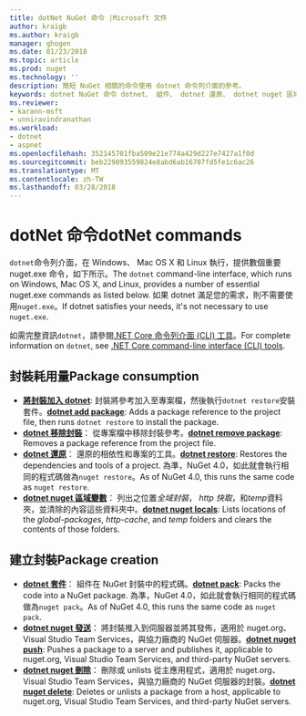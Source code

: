```yaml
---
title: dotNet NuGet 命令 |Microsoft 文件
author: kraigb
ms.author: kraigb
manager: ghogen
ms.date: 01/23/2018
ms.topic: article
ms.prod: nuget
ms.technology: ''
description: 簡短 NuGet 相關的命令使用 dotnet 命令列介面的參考。
keywords: dotnet NuGet 命令 dotnet、 組件、 dotnet 還原、 dotnet nuget 區域變數、 dotnet nuget 發送 dotnet nuget 刪除
ms.reviewer:
- karann-msft
- unniravindranathan
ms.workload:
- dotnet
- aspnet
ms.openlocfilehash: 352145701fba509e21e774a429d227e7427a1f0d
ms.sourcegitcommit: beb229893559824e8abd6ab16707fd5fe1c6ac26
ms.translationtype: MT
ms.contentlocale: zh-TW
ms.lasthandoff: 03/28/2018
---
```

# <a name="dotnet-commands"></a><span data-ttu-id="34970-104">dotNet 命令</span><span class="sxs-lookup"><span data-stu-id="34970-104">dotNet commands</span></span>

<span data-ttu-id="34970-105">`dotnet`命令列介面，在 Windows、 Mac OS X 和 Linux 執行，提供數個重要 nuget.exe 命令，如下所示。</span><span class="sxs-lookup"><span data-stu-id="34970-105">The `dotnet` command-line interface, which runs on Windows, Mac OS X, and Linux, provides a number of essential nuget.exe commands as listed below.</span></span> <span data-ttu-id="34970-106">如果 dotnet 滿足您的需求，則不需要使用`nuget.exe`。</span><span class="sxs-lookup"><span data-stu-id="34970-106">If dotnet satisfies your needs, it's not necessary to use `nuget.exe`.</span></span>

<span data-ttu-id="34970-107">如需完整資訊`dotnet`，請參閱[.NET Core 命令列介面 (CLI) 工具](/dotnet/core/tools/?tabs=netcore2x)。</span><span class="sxs-lookup"><span data-stu-id="34970-107">For complete information on `dotnet`, see [.NET Core command-line interface (CLI) tools](/dotnet/core/tools/?tabs=netcore2x).</span></span>

## <a name="package-consumption"></a><span data-ttu-id="34970-108">封裝耗用量</span><span class="sxs-lookup"><span data-stu-id="34970-108">Package consumption</span></span>

- <span data-ttu-id="34970-109">[**將封裝加入 dotnet**](/dotnet/core/tools/dotnet-add-package): 封裝將參考加入至專案檔，然後執行`dotnet restore`安裝套件。</span><span class="sxs-lookup"><span data-stu-id="34970-109">[**dotnet add package**](/dotnet/core/tools/dotnet-add-package): Adds a package reference to the project file, then runs `dotnet restore` to install the package.</span></span>
- <span data-ttu-id="34970-110">[**dotnet 移除封裝**](/dotnet/core/tools/dotnet-remove-package)： 從專案檔中移除封裝參考。</span><span class="sxs-lookup"><span data-stu-id="34970-110">[**dotnet remove package**](/dotnet/core/tools/dotnet-remove-package): Removes a package reference from the project file.</span></span>
- <span data-ttu-id="34970-111">[**dotnet 還原**](/dotnet/core/tools/dotnet-restore?tabs=netcore2x)： 還原的相依性和專案的工具。</span><span class="sxs-lookup"><span data-stu-id="34970-111">[**dotnet restore**](/dotnet/core/tools/dotnet-restore?tabs=netcore2x): Restores the dependencies and tools of a project.</span></span> <span data-ttu-id="34970-112">為準，NuGet 4.0，如此就會執行相同的程式碼做為`nuget restore`。</span><span class="sxs-lookup"><span data-stu-id="34970-112">As of NuGet 4.0, this runs the same code as `nuget restore`.</span></span>
- <span data-ttu-id="34970-113">[**dotnet nuget 區域變數**](/dotnet/core/tools/dotnet-nuget-locals)： 列出之位置*全域封裝*， *http 快取*，和*temp*資料夾，並清除的內容這些資料夾中。</span><span class="sxs-lookup"><span data-stu-id="34970-113">[**dotnet nuget locals**](/dotnet/core/tools/dotnet-nuget-locals): Lists locations of the *global-packages*, *http-cache*, and *temp* folders and clears the contents of those folders.</span></span>

## <a name="package-creation"></a><span data-ttu-id="34970-114">建立封裝</span><span class="sxs-lookup"><span data-stu-id="34970-114">Package creation</span></span>

- <span data-ttu-id="34970-115">[**dotnet 套件**](/dotnet/core/tools/dotnet-pack?tabs=netcore2x)： 組件在 NuGet 封裝中的程式碼。</span><span class="sxs-lookup"><span data-stu-id="34970-115">[**dotnet pack**](/dotnet/core/tools/dotnet-pack?tabs=netcore2x): Packs the code into a NuGet package.</span></span> <span data-ttu-id="34970-116">為準，NuGet 4.0，如此就會執行相同的程式碼做為`nuget pack`。</span><span class="sxs-lookup"><span data-stu-id="34970-116">As of NuGet 4.0, this runs the same code as `nuget pack`.</span></span>
- <span data-ttu-id="34970-117">[**dotnet nuget 發送**](/dotnet/core/tools/dotnet-nuget-push)： 將封裝推入到伺服器並將其發佈，適用於 nuget.org、 Visual Studio Team Services，與協力廠商的 NuGet 伺服器。</span><span class="sxs-lookup"><span data-stu-id="34970-117">[**dotnet nuget push**](/dotnet/core/tools/dotnet-nuget-push): Pushes a package to a server and publishes it, applicable to nuget.org, Visual Studio Team Services, and third-party NuGet servers.</span></span>
- <span data-ttu-id="34970-118">[**dotnet nuget 刪除**](/dotnet/core/tools/dotnet-nuget-delete)： 刪除或 unlists 從主應用程式，適用於 nuget.org、 Visual Studio Team Services，與協力廠商的 NuGet 伺服器的封裝。</span><span class="sxs-lookup"><span data-stu-id="34970-118">[**dotnet nuget delete**](/dotnet/core/tools/dotnet-nuget-delete): Deletes or unlists a package from a host, applicable to nuget.org, Visual Studio Team Services, and third-party NuGet servers.</span></span>
